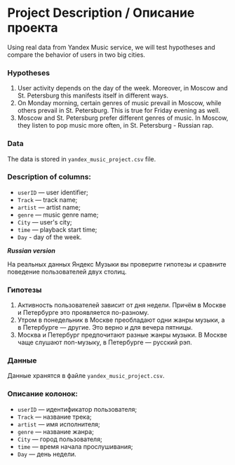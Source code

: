# Project Description / Описание проекта

Using real data from Yandex Music service, we will test hypotheses and compare the behavior of users in two big cities.

### Hypotheses
1. User activity depends on the day of the week. Moreover, in Moscow and St. Petersburg this manifests itself in different ways.
2. On Monday morning, certain genres of music prevail in Moscow, while others prevail in St. Petersburg. This is true for Friday evening as well.
3. Moscow and St. Petersburg prefer different genres of music. In Moscow, they listen to pop music more often, in St. Petersburg - Russian rap.

### Data
The data is stored in `yandex_music_project.csv` file.

### Description of columns:
- `userID` — user identifier;
- `Track` — track name;
- `artist` — artist name;
- `genre` — music genre name;
- `City` — user's city;
- `time` — playback start time;
- `Day` - day of the week.



***Russian version***

  На реальных данных Яндекс Музыки вы проверите гипотезы и сравните поведение пользователей двух столиц.

### Гипотезы
1. Активность пользователей зависит от дня недели. Причём в Москве и Петербурге это проявляется по-разному.
2. Утром в понедельник в Москве преобладают одни жанры музыки, а в Петербурге — другие. Это верно и для вечера пятницы.
3. Москва и Петербург предпочитают разные жанры музыки. В Москве чаще слушают поп-музыку, в Петербурге — русский рэп.

### Данные
Данные хранятся в файле `yandex_music_project.csv`. 

### Описание колонок:
- `userID` — идентификатор пользователя;
- `Track` — название трека;
- `artist` — имя исполнителя;
- `genre` — название жанра;
- `City` — город пользователя;
- `time` — время начала прослушивания;
- `Day` — день недели.
